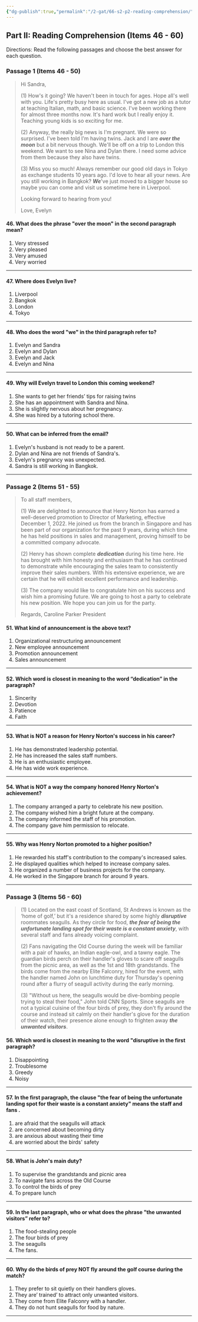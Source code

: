 ```yaml
---
{"dg-publish":true,"permalink":"/2-gat/66-s2-p2-reading-comprehension/"}
---
```


## Part II: Reading Comprehension (Items 46 - 60)
Directions: Read the following passages and choose the best answer for each question.

### Passage 1 (Items 46 - 50)
> Hi Sandra,
> 
> (1) How's it going? We haven't been in touch for ages. Hope all's well with you. Life's pretty busy here as usual. I've got a new job as a tutor at teaching Italian, math, and basic science. I've been working there for almost three months now. It's hard work but I really enjoy it. Teaching young kids is so exciting for me.
> 
> (2) Anyway, the really big news is I'm pregnant. We were so surprised. I've been told I'm having twins. Jack and I are ***over the moon*** but a bit nervous though. We'll be off on a trip to London this weekend. We want to see Nina and Dylan there. I need some advice from them because they also have twins.
> 
> (3) Miss you so much! Always remember our good old days in Tokyo as exchange students 10 years ago. I'd love to hear all your news. Are you still working in Bangkok? ***We***'ve just moved to a bigger house so maybe you can come and visit us sometime here in Liverpool.
> 
> Looking forward to hearing from you!
> 
> Love,
> Evelyn

#### 46. What does the phrase "over the moon" in the second paragraph mean?
1) Very stressed
2) Very pleased
3) Very amused
4) Very worried

---
#### 47. Where does Evelyn live?
1) Liverpool
2) Bangkok
3) London
4) Tokyo

---
#### 48. Who does the word "we" in the third paragraph refer to?
1) Evelyn and Sandra
2) Evelyn and Dylan
3) Evelyn and Jack
4) Evelyn and Nina

---
#### 49. Why will Evelyn travel to London this coming weekend?
1) She wants to get her friends’ tips for raising twins
2) She has an appointment with Sandra and Nina.
3) She is slightly nervous about her pregnancy.
4) She was hired by a tutoring school there.

---
#### 50. What can be inferred from the email?
1) Evelyn's husband is not ready to be a parent.
2) Dylan and Nina are not friends of Sandra's.
3) Evelyn's pregnancy was unexpected.
4) Sandra is still working in Bangkok.

---
### Passage 2 (Items 51 - 55)
> To all staff members,
> 
> (1) We are delighted to announce that Henry Norton has earned a well-deserved promotion to Director of Marketing, effective December 1, 2022. He joined us from the branch in Singapore and has been part of our organization for the past 9 years, during which time he has held positions in sales and management, proving himself to be a committed company advocate.
> 
> (2) Henry has shown complete ***dedication*** during his time here. He has brought with him honesty and enthusiasm that he has continued to demonstrate while encouraging the sales team to consistently improve their sales numbers. With his extensive experience, we are certain that he will exhibit excellent performance and leadership.
> 
> (3) The company would like to congratulate him on his success and wish him a promising future. We are going to host a party to celebrate his new position. We hope you can join us for the party.
> 
> Regards,
> Caroline Parker
> President


#### 51. What kind of announcement is the above text?
1) Organizational restructuring announcement
2) New employee announcement
3) Promotion announcement
4) Sales announcement

---
#### 52. Which word is closest in meaning to the word “dedication” in the paragraph?
1) Sincerity
2) Devotion
3) Patience
4) Faith

---
#### 53. What is __NOT__ a reason for Henry Norton's success in his career?
1) He has demonstrated leadership potential.
2) He has increased the sales staff numbers.
3) He is an enthusiastic employee.
4) He has wide work experience.

---
#### 54. What is __NOT__ a way the company honored Henry Norton's achievement?
1) The company arranged a party to celebrate his new position.
2) The company wished him a bright future at the company.
3) The company informed the staff of his promotion.
4) The company gave him permission to relocate.

---
#### 55. Why was Henry Norton promoted to a higher position?
1) He rewarded his staff's contribution to the company's increased sales.
2) He displayed qualities which helped to increase company sales.
3) He organized a number of business projects for the company.
4) He worked in the Singapore branch for around 9 years.

---
### Passage 3 (Items 56 - 60)
> (1) Located on the east coast of Scotland, St Andrews is known as the ‘home of golf,’ but it's a residence shared by some highly ***disruptive*** roommates seagulls. As they circle for food, ***the fear of being the unfortunate landing spot for their waste is a constant anxiety***, with several staff and fans already voicing complaint.
> 
> (2) Fans navigating the Old Course during the week will be familiar with a pair of hawks, an Indian eagle-owl, and a tawny eagle. The guardian birds perch on their handler's gloves to scare off seagulls from the picnic area, as well as the 1st and 18th grandstands. The birds come from the nearby Elite Falconry, hired for the event, with the handler named John on lunchtime duty for Thursday's opening round after a flurry of seagull activity during the early morning.
> 
> (3) "Without us here, the seagulls would be dive-bombing people trying to steal their food," John told CNN Sports. Since seagulls are not a typical cuisine of the four birds of prey, they don't fly around the course and instead sit calmly on their handler's glove for the duration of their watch, their presence alone enough to frighten away ***the unwanted visitors***.


#### 56. Which word is closest in meaning to the word "disruptive in the first paragraph?
1) Disappointing
2) Troublesome
3) Greedy
4) Noisy

---
#### 57. In the first paragraph, the clause "the fear of being the unfortunate landing spot for their waste is a constant anxiety" means the staff and fans .
1) are afraid that the seagulls will attack
2) are concerned about becoming dirty
3) are anxious about wasting their time
4) are worried about the birds' safety

---
#### 58. What is John's main duty?
1) To supervise the grandstands and picnic area
2) To navigate fans across the Old Course
3) To control the birds of prey
4) To prepare lunch

---
#### 59. In the last paragraph, who or what does the phrase "the unwanted visitors” refer to?
1) The food-stealing people
2) The four birds of prey
3) The seagulls
4) The fans.

---
#### 60. Why do the birds of prey **NOT** fly around the golf course during the match?
1) They prefer to sit quietly on their handlers gloves.
2) They are’ trained’ to attract only unwanted visitors.
3) They come from Elite Falconry with a handler.
4) They do not hunt seagulls for food by nature.

---
